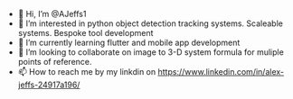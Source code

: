 - 👋 Hi, I’m @AJeffs1
- 👀 I’m interested in python object detection tracking systems. Scaleable systems. Bespoke tool development
- 🌱 I’m currently learning flutter and mobile app development
- 💞️ I’m looking to collaborate on image to 3-D system formula for muliple points of reference.
- 📫 How to reach me by my linkdin on https://www.linkedin.com/in/alex-jeffs-24917a196/

<!---
AJeffs1/AJeffs1 is a ✨ special ✨ repository because its `README.md` (this file) appears on your GitHub profile.
You can click the Preview link to take a look at your changes.
--->
